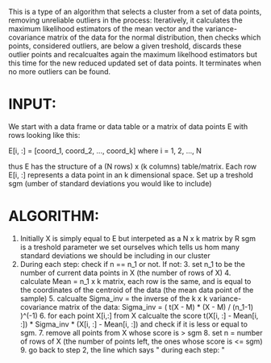 This is a type of an algorithm that selects a cluster from a set of data points, removing unreliable outliers in the process: 
Iteratively, it calculates the maximum likelihood estimators of the mean vector and the variance-covariance matrix of the data for the normal distribution, then checks which points, considered outliers, are below a given treshold, discards these outlier points and recalcualtes again the maximum likelhood estimators but this time for the new reduced updated set of data points. It terminates when no more outliers can be found.   

# INPUT:
We start with a data frame or data table or a matrix of data points E with rows looking like this: 

E[i, :] = [coord_1, coord_2, ..., coord_k] where i = 1, 2, ..., N

thus E has the structure of a (N rows) x (k columns) table/matrix. 
Each row  E[i, :] represents a data point in an k dimensional space. 
Set up a treshold sgm (umber of standard deviations you would like to include)

# ALGORITHM:
1. Initially X is simply equal to E but interpeted as a N x k matrix by R
   sgm is a treshold parameter we set ourselves which tells us hom many standard deviations we should be including in our cluster 
2. During each step: check if n == n_1 or not. If not:
   3. set n_1 to be the number of current data points in X (the number of rows of X)
   4. calculate Mean = n_1 x k matrix, each row is the same, and is equal to the coordinates of the centroid of the data (the mean data point of the sample) 
   5. calcualte Sigma_inv = the inverse of the k x k variance-covariance matrix of the data:
     Sigma_inv = ( t(X - M) * (X - M) / (n_1-1) )^(-1)
   6. for each point X[i,:] from X calcualte the score t(X[i, :] - Mean[i, :]) * Sigma_inv * (X[i, :] - Mean[i, :]) and check if it is less or equal to sgm. 
   7. remove all points from X whose score is > sgm 
   8. set n = number of rows of X (the number of points left, the ones whose score is  <= sgm)
   9. go back to step 2, the line which says " during each step: "
